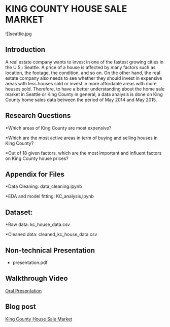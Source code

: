 # KING COUNTY HOUSE SALE MARKET

![]seattle.jpg

## Introduction

A real estate company wants to invest in one of the fastest growing cities in the U.S.: Seattle. A price of a house is affected by many factors such as location, the footage, the condition, and so on. On the other hand, the real estate company also needs to see whether they should invest in expensive areas with less houses sold or invest in more affordable areas with more houses sold. Therefore, to have a better understanding about the home sale market in Seattle or King County in general, a data analysis is done on King County home sales data between the period of May 2014 and May 2015. 

## Research Questions
*Which areas of King County are most expensive?

*Which are the most active areas in term of buying and selling houses in King County?

*Out of 18 given factors, which are the most important and influent factors on King County house prices?

## Appendix for Files
*Data Cleaning: data_cleaning.ipynb

*EDA and model fitting: KC_analysis,ipynb

## Dataset:
*Raw data: kc_house_data.csv

*Cleaned data: cleaned_kc_house_data.csv

## Non-technical Presentation

* presentation.pdf

## Walkthrough Video

<a href=" ">Oral Presentation</a>

## Blog post

<a href=" ">King County House Sale Market</a>


